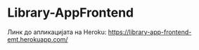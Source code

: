 # Library-AppFrontend
Линк до апликацијата на Heroku: https://library-app-frontend-emt.herokuapp.com/
